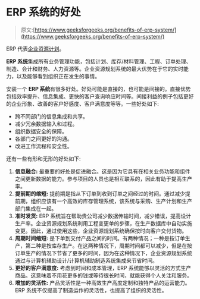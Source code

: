 # ERP 系统的好处

> 原文:[https://www.geeksforgeeks.org/benefits-of-erp-system/](https://www.geeksforgeeks.org/benefits-of-erp-system/)

ERP 代表[企业资源计划](https://www.geeksforgeeks.org/introduction-to-erp/)。

**ERP 系统**集成所有业务管理功能，包括计划、库存/材料管理、工程、订单处理、制造、会计和财务、人力资源等。企业资源规划系统的最大优势在于它的实时能力，以及能够看到组织正在发生的事情。

安装一个 **ERP 系统**有很多好处。好处可能是直接的，也可能是间接的。直接优势包括效率提升、信息集成、更快的客户查询响应时间等。间接利益的例子包括更好的企业形象、改善的客户好感度、客户满意度等等。一些好处如下:

*   跨不同部门的信息集成和共享。
*   减少冗余数据输入和过程。
*   组织数据安全的保障。
*   各部门之间更好的沟通。
*   改进工作流程和安全性。

还有一些有形和无形的好处如下:

1.  **信息融合:**
    最重要的好处是促进融合。这是因为它具有在相关业务功能和组件之间更新数据的能力。参与项目的人员也是相互联系的，因此有助于提高生产率。
2.  **提前期的缩短:**
    提前期是指从下订单到收到订单之间经过的时间。通过减少提前期，组织应该有一个高效的库存管理系统，该系统与采购、生产计划和生产部门集成在一起。
3.  **准时发货:**
    ERP 系统旨在帮助贵公司减少数据传输时间，减少错误，提高设计生产率。企业资源规划系统利用工程变更单的步骤，在生产数据库中自动实施变更。因此，通过使用这些，企业资源规划系统确保按时向客户交付货物。
4.  **周期时间缩短:**
    是下单到交付产品之间的时间。有两种情况；一种是按订单生产，第二种是按库存生产。在这两种情况下，周期时间都可以减少，但是在按订单生产的情况下节省了更多的时间，因为在这种情况下，企业资源规划系统通过与计算机辅助设计/计算机辅助制造系统集成来节省时间。
5.  **更好的客户满意度:**
    考虑到时间和成本管理，ERP 系统能够以灵活的方式生产商品。这意味着不用花更多的钱或等待很长时间，就能获得个人关注和服务。
6.  **增加的灵活性:**
    产品灵活性是一种高效生产高度定制和独特产品的运营能力。ERP 系统不仅提高了制造运作的灵活性，也提高了组织的灵活性。